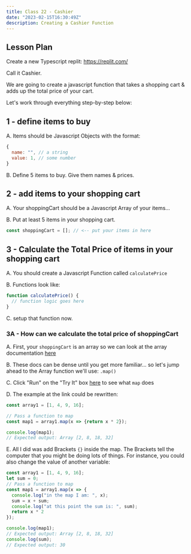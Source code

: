 ```yaml
---
title: Class 22 - Cashier
date: "2023-02-15T16:30:49Z"
description: Creating a Cashier Function
---
```


## Lesson Plan

Create a new Typescript replit: https://replit.com/

Call it Cashier.

We are going to create a javascript function that takes a shopping cart & adds up the total price of your cart.

Let's work through everything step-by-step below:

## 1 - define items to buy

A. Items should be Javascript Objects with the format:

  ```js
  {
    name: "", // a string
    value: 1, // some number
  }
  ```

B. Define 5 items to buy. Give them names & prices.

## 2 - add items to your shopping cart

A. Your shoppingCart should be a Javascript Array of your items...

B. Put at least 5 items in your shopping cart.

  ```js
  const shoppingCart = []; // <-- put your items in here
  ```

## 3 - Calculate the Total Price of items in your shopping cart

A. You should create a Javascript Function called `calculatePrice`

B. Functions look like:

  ```js
  function calculatePrice() {
    // function logic goes here
  }
  ```

C. setup that function now.

### 3A - How can we calculate the total price of shoppingCart

A. First, your `shoppingCart` is an array so we can look at the array documentation [here](https://developer.mozilla.org/en-US/docs/Web/JavaScript/Reference/Global_Objects/Array)

B. These docs can be dense until you get more familiar... so let's jump ahead to the Array function we'll use: `.map()`

C. Click "Run" on the "Try It" box [here](https://developer.mozilla.org/en-US/docs/Web/JavaScript/Reference/Global_Objects/Array/map) to see what `map` does

D. The example at the link could be rewritten:

```js
const array1 = [1, 4, 9, 16];

// Pass a function to map
const map1 = array1.map(x => {return x * 2});

console.log(map1);
// Expected output: Array [2, 8, 18, 32]
```

E. All I did was add Brackets `{}` inside the map. The Brackets tell the computer that you might be doing lots of things. For instance, you could also change the value of another variable:

```js
const array1 = [1, 4, 9, 16];
let sum = 0;
// Pass a function to map
const map1 = array1.map(x => {
  console.log("in the map I am: ", x);
  sum = x + sum;
  console.log("at this point the sum is: ", sum);
  return x * 2
});

console.log(map1);
// Expected output: Array [2, 8, 18, 32]
console.log(sum);
// Expected output: 30
```

